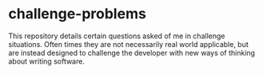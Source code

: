 # challenge-problems
This repository details certain questions asked of me in challenge situations. Often times they are not necessarily real world applicable, but are instead designed to challenge the developer with new ways of thinking about writing software.
